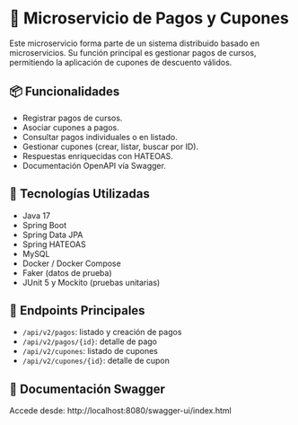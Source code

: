 # 🧾 Microservicio de Pagos y Cupones

Este microservicio forma parte de un sistema distribuido basado en microservicios. Su función principal es gestionar pagos de cursos, permitiendo la aplicación de cupones de descuento válidos.

## 📦 Funcionalidades

- Registrar pagos de cursos.
- Asociar cupones a pagos.
- Consultar pagos individuales o en listado.
- Gestionar cupones (crear, listar, buscar por ID).
- Respuestas enriquecidas con HATEOAS.
- Documentación OpenAPI vía Swagger.

## 🔧 Tecnologías Utilizadas

- Java 17
- Spring Boot
- Spring Data JPA
- Spring HATEOAS
- MySQL
- Docker / Docker Compose
- Faker (datos de prueba)
- JUnit 5 y Mockito (pruebas unitarias)

## 🚀 Endpoints Principales

- `/api/v2/pagos`: listado y creación de pagos
- `/api/v2/pagos/{id}`: detalle de pago
- `/api/v2/cupones`: listado de cupones
- `/api/v2/cupones/{id}`: detalle de cupon

## 📄 Documentación Swagger

Accede desde:
http://localhost:8080/swagger-ui/index.html
